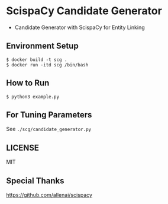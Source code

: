 # ScispaCy Candidate Generator
* Candidate Generator with ScispaCy for Entity Linking

## Environment Setup
```
$ docker build -t scg .
$ docker run -itd scg /bin/bash
```

## How to Run
`$ python3 example.py`

## For Tuning Parameters
See `./scg/candidate_generator.py`

## LICENSE
MIT

## Special Thanks
https://github.com/allenai/scispacy